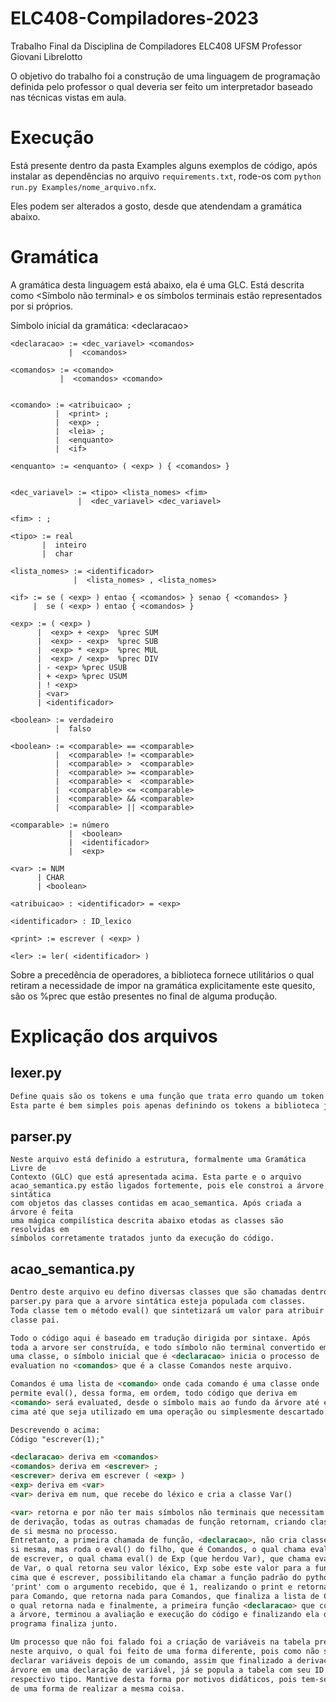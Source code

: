 # ELC408-Compiladores-2023
Trabalho Final da Disciplina de Compiladores ELC408 UFSM Professor Giovani Librelotto

O objetivo do trabalho foi a construção de uma linguagem de programação definida pelo professor o qual deveria ser feito um interpretador baseado nas técnicas vistas em aula.


# Execução
Está presente dentro da pasta Examples alguns exemplos de código, após instalar as dependências no arquivo `requirements.txt`, rode-os com `python run.py Examples/nome_arquivo.nfx`.

Eles podem ser alterados a gosto, desde que atendendam a gramática abaixo.

# Gramática

A gramática desta linguagem está abaixo, ela é uma GLC. Está descrita como <Símbolo não terminal> e os símbolos terminais estão representados por si próprios.

Símbolo inicial da gramática: \<declaracao>
```
<declaracao> := <dec_variavel> <comandos>
             |  <comandos>

<comandos> := <comando>
           |  <comandos> <comando>


<comando> := <atribuicao> ;
          |  <print> ;
          |  <exp> ;
          |  <leia> ;
          |  <enquanto>
          |  <if>

<enquanto> := <enquanto> ( <exp> ) { <comandos> }


<dec_variavel> := <tipo> <lista_nomes> <fim>
               |  <dec_variavel> <dec_variavel>

<fim> : ;

<tipo> := real
       |  inteiro
       |  char

<lista_nomes> := <identificador>
              |  <lista_nomes> , <lista_nomes>

<if> := se ( <exp> ) entao { <comandos> } senao { <comandos> }
     |  se ( <exp> ) entao { <comandos> }

<exp> := ( <exp> )
      |  <exp> + <exp>  %prec SUM
      |  <exp> - <exp>  %prec SUB
      |  <exp> * <exp>  %prec MUL
      |  <exp> / <exp>  %prec DIV
      | - <exp> %prec USUB
      | + <exp> %prec USUM
      | ! <exp>
      | <var>
      | <identificador>

<boolean> := verdadeiro
          |  falso

<boolean> := <comparable> == <comparable>
          |  <comparable> != <comparable>
          |  <comparable> >  <comparable>
          |  <comparable> >= <comparable>
          |  <comparable> <  <comparable>
          |  <comparable> <= <comparable>
          |  <comparable> && <comparable>
          |  <comparable> || <comparable>

<comparable> := número
             |  <boolean>
             |  <identificador>
             |  <exp>

<var> := NUM
      | CHAR
      | <boolean>

<atribuicao> : <identificador> = <exp>

<identificador> : ID_lexico

<print> := escrever ( <exp> )

<ler> := ler( <identificador> )
```

Sobre a precedência de operadores, a biblioteca fornece utilitários o qual retiram a necessidade de impor na gramática explicitamente este quesito, são os %prec que estão presentes no final de alguma produção.

# Explicação dos arquivos

## lexer.py
```md
Define quais são os tokens e uma função que trata erro quando um token não é reconhecido.
Esta parte é bem simples pois apenas definindo os tokens a biblioteca já faz todo o restante.
```
## parser.py
```
Neste arquivo está definido a estrutura, formalmente uma Gramática Livre de
Contexto (GLC) que está apresentada acima. Esta parte e o arquivo
acao_semantica.py estão ligados fortemente, pois ele constroi a árvore sintática
com objetos das classes contidas em acao_semantica. Após criada a árvore é feita
uma mágica compilística descrita abaixo etodas as classes são resolvidas em
símbolos corretamente tratados junto da execução do código.
```
## acao_semantica.py
```md
Dentro deste arquivo eu defino diversas classes que são chamadas dentro do
parser.py para que a arvore sintática esteja populada com classes.
Toda classe tem o método eval() que sintetizará um valor para atribuir à
classe pai.

Todo o código aqui é baseado em tradução dirigida por sintaxe. Após 
toda a arvore ser construída, e todo símbolo não terminal convertido em 
uma classe, o símbolo inicial que é <declaracao> inicia o processo de 
evaluation no <comandos> que é a classe Comandos neste arquivo.

Comandos é uma lista de <comando> onde cada comando é uma classe onde 
permite eval(), dessa forma, em ordem, todo código que deriva em 
<comando> será evaluated, desde o símbolo mais ao fundo da árvore até em
cima até que seja utilizado em uma operação ou simplesmente descartado.

Descrevendo o acima:
Código "escrever(1);"

<declaracao> deriva em <comandos>
<comandos> deriva em <escrever> ;
<escrever> deriva em escrever ( <exp> )
<exp> deriva em <var>
<var> deriva em num, que recebe do léxico e cria a classe Var()

<var> retorna e por não ter mais símbolos não terminais que necessitam 
de derivação, todas as outras chamadas de função retornam, criando classes
de si mesma no processo.
Entretanto, a primeira chamada de função, <declaracao>, não cria classe de
si mesma, mas roda o eval() do filho, que é Comandos, o qual chama eval()
de escrever, o qual chama eval() de Exp (que herdou Var), que chama eval()
de Var, o qual retorna seu valor léxico, Exp sobe este valor para a função de 
cima que é escrever, possibilitando ela chamar a função padrão do python
'print' com o argumento recebido, que é 1, realizando o print e retornando nada
para Comando, que retorna nada para Comandos, que finaliza a lista de Comando,
o qual retorna nada e finalmente, a primeira função <declaracao> que construiu
a árvore, terminou a avaliação e execução do código e finalizando ela o
programa finaliza junto.

Um processo que não foi falado foi a criação de variáveis na tabela presente
neste arquivo, o qual foi feito de uma forma diferente, pois como não se pode
declarar variáveis depois de um comando, assim que finalizado a derivação da
árvore em uma declaração de variável, já se popula a tabela com seu ID e 
respectivo tipo. Mantive desta forma por motivos didáticos, pois tem-se mais
de uma forma de realizar a mesma coisa.
```